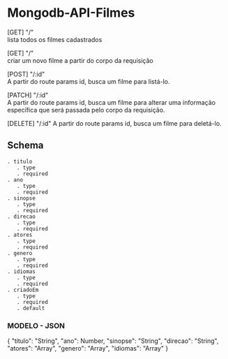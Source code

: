 # Mongodb-API-Filmes

[GET] "/"	
lista todos os filmes cadastrados

[GET] "/"	
criar um novo filme a partir do corpo da requisição

[POST] "/:id"	
A partir do route params id, busca um filme para listá-lo.

[PATCH] "/:id"	
A partir do route params id, busca um filme para alterar uma informação específica que será passada pelo corpo da requisição.

[DELETE] "/:id"	
A partir do route params id, busca um filme para deletá-lo.

## Schema

    . titulo
       . type
       . required
    . ano
       . type
       . required
    . sinopse
       . type
       . required
    . direcao
       . type
       . required
    . atores
       . type
       . required
    . genero
       . type
       . required
    . idiomas
       . type
       . required
    . criadoEm
       . type
       . required
       . default

### MODELO - JSON

{
    "titulo": "String",
    "ano": Number,
    "sinopse": "String",
    "direcao": "String",
    "atores": "Array",
    "genero": "Array",
    "idiomas": "Array"
}